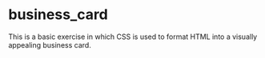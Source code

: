 # business_card
This is a basic exercise in which CSS is used to format HTML into a visually appealing business card.
